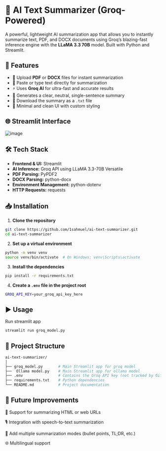 # 🧠 AI Text Summarizer (Groq-Powered)

A powerful, lightweight AI summarization app that allows you to instantly summarize text, PDF, and DOCX documents using Groq’s blazing-fast inference engine with the **LLaMA 3.3 70B** model. Built with Python and Streamlit.

## 🚀 Features

- 📂 Upload **PDF** or **DOCX** files for instant summarization
- 📝 Paste or type text directly for summarization
- ⚡ Uses **Groq AI** for ultra-fast and accurate results
- 🎯 Generates a clear, neutral, single-sentence summary
- 💾 Download the summary as a `.txt` file
- 🎨 Minimal and clean UI with custom styling

## 🌐 Streamlit Interface

![image](https://github.com/user-attachments/assets/1bfba163-8b9c-4167-917e-0e38c2e55287)
  


## 🛠 Tech Stack

- **Frontend & UI:** Streamlit
- **AI Inference:** Groq API using LLaMA 3.3-70B Versatile
- **PDF Parsing:** PyPDF2
- **DOCX Parsing:** python-docx
- **Environment Management:** python-dotenv
- **HTTP Requests:** requests

## 📥 Installation

1. **Clone the repository**

```bash
git clone https://github.com/1sahmuel/ai-text-summarizer.git
cd ai-text-summarizer
```
2. **Set up a virtual environment**

```bash
python -m venv venv
source venv/bin/activate  # On Windows: venv\Scripts\activate
```
3. **Install the dependencies**
``` bash
pip install -r requirements.txt
```
4.  **Create a `.env` file in the project root**
```bash
GROQ_API_KEY=your_groq_api_key_here
```

## **▶️ Usage**
Run streamlit app
```bash
streamlit run groq_model.py
```

## **📂 Project Structure**

```bash
ai-text-summarizer/
│
├── groq_model.py       # Main Streamlit app for groq model
├──  Ollama model.py    # Main Streamlit app for ollama model  
├── .env                # Contains the Groq API key (not tracked by Git)
├── requirements.txt    # Python dependencies
└── README.md           # Project documentation
```
##  🔮 Future Improvements

📑 Support for summarizing HTML or web URLs

🎙️ Integration with speech-to-text summarization

🧠 Add multiple summarization modes (bullet points, TL;DR, etc.)

🌐 Multilingual support


